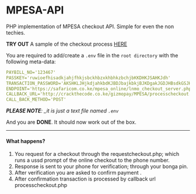 # MPESA-API

PHP implementation of MPESA checkout API. Simple for even the non techies.

__TRY OUT__ A sample of the checkout process [HERE](http://crackthecode.co.ke/MPESA/sampleCheckout.php)

You are required to add/create a `.env` file in the `root directory` with the following meta-data:

```yaml
PAYBILL_NO='123467'
PASSKEY='ruwioefhisadkjahjfhkjsbckhbzxkhbhkzbchjbKKDHKJSAHKJdh'
TRANSACTION_PASSWORD='AKSHKLJHjkdjahkbdKJBDJbajkbkjBJKDgakJGDJHBsdkGSJHD=='
ENDPOINT='https://safaricom.co.ke/mpesa_online/lnmo_checkout_server.php?wsdl'
CALLBACK_URL='http://crackthecode.co.ke/gizmopay/MPESA/processcheckout.php'
CALL_BACK_METHOD='POST'
```

*__PLEASE NOTE__: _it is just a text file named `.env`*

And you are __DONE__. It should now work out of the box.

---

#### What happens?

1. You request for a checkout through the requestcheckout.php; which runs a ussd prompt of the online checkout to the phone number.
2. Response is sent to your phone for verification; through your bonga pin.
3. After verification you are asked to confirm payment .
4. After confirmation transaction is processed by callback url processcheckout.php
